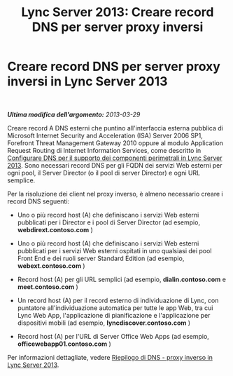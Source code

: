 ﻿---
title: 'Lync Server 2013: Creare record DNS per server proxy inversi'
TOCTitle: Creare record DNS per server proxy inversi
ms:assetid: b3513339-e49b-4665-80f1-b5a1c81a0e2e
ms:mtpsurl: https://technet.microsoft.com/it-it/library/Gg429719(v=OCS.15)
ms:contentKeyID: 49301712
ms.date: 08/24/2015
mtps_version: v=OCS.15
ms.translationtype: HT
---

# Creare record DNS per server proxy inversi in Lync Server 2013

 

_**Ultima modifica dell'argomento:** 2013-03-29_

Creare record A DNS esterni che puntino all'interfaccia esterna pubblica di Microsoft Internet Security and Acceleration (ISA) Server 2006 SP1, Forefront Threat Management Gateway 2010 oppure al modulo Application Request Routing di Internet Information Services, come descritto in [Configurare DNS per il supporto dei componenti perimetrali in Lync Server 2013](lync-server-2013-configure-dns-for-edge-support.md). Sono necessari record DNS per gli FQDN dei servizi Web esterni per ogni pool, il Server Director (o il pool di server Director) e ogni URL semplice.

Per la risoluzione dei client nel proxy inverso, è almeno necessario creare i record DNS seguenti:

  - Uno o più record host (A) che definiscano i servizi Web esterni pubblicati per i Director e i pool di Server Director (ad esempio, **webdirext.contoso.com** )

  - Uno o più record host (A) che definiscano i servizi Web esterni pubblicati per i servizi Web esterni ospitati in uno qualsiasi dei pool Front End e dei ruoli server Standard Edition (ad esempio, **webext.contoso.com** )

  - Record host (A) per gli URL semplici (ad esempio, **dialin.contoso.com** e **meet.contoso.com** )

  - Un record host (A) per il record esterno di individuazione di Lync, con puntatore all'individuazione automatica per tutte le app Web, tra cui Lync Web App, l'applicazione di pianificazione e l'applicazione per dispositivi mobili (ad esempio, **lyncdiscover.contoso.com** )

  - Record host (A) per l'URL di Server Office Web Apps (ad esempio, **officewebapp01.contoso.com** )

Per informazioni dettagliate, vedere [Riepilogo di DNS - proxy inverso in Lync Server 2013](lync-server-2013-dns-summary-reverse-proxy.md).


